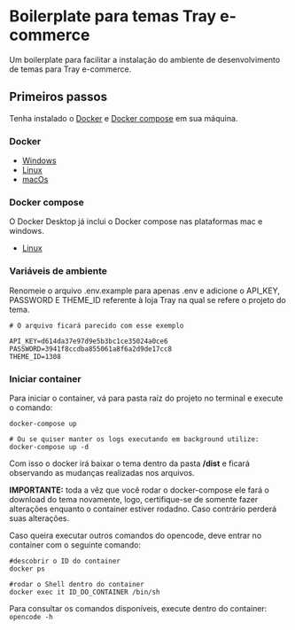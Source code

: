 # Boilerplate para temas Tray e-commerce

Um boilerplate para facilitar a instalação do ambiente de desenvolvimento de temas para Tray e-commerce.

## Primeiros passos

Tenha instalado o [Docker](https://www.docker.com/) e [Docker compose](https://docs.docker.com/compose/) em sua máquina.

### Docker
- [Windows](https://docs.docker.com/docker-for-windows/install/)
- [Linux](https://docs.docker.com/engine/install/debian/)
- [macOs](https://docs.docker.com/docker-for-mac/install/)

### Docker compose

O Docker Desktop já inclui o Docker compose nas plataformas mac e windows.

- [Linux](https://docs.docker.com/compose/install/#linux)

### Variáveis de ambiente

Renomeie o arquivo .env.example para apenas .env e adicione o API_KEY, PASSWORD E THEME_ID referente à loja Tray na qual se refere o projeto do tema.

```shell
# O arquivo ficará parecido com esse exemplo

API_KEY=d614da37e97d9e5b3bc1ce35024a0ce6
PASSWORD=3941f8ccdba855061a8f6a2d9de17cc8
THEME_ID=1308
```

### Iniciar container

Para iniciar o container, vá para pasta raíz do projeto no terminal e execute o comando:

```shell
docker-compose up

# Ou se quiser manter os logs executando em background utilize:
docker-compose up -d
```

Com isso o docker irá baixar o tema dentro da pasta **/dist** e ficará observando as mudanças realizadas nos arquivos.

**IMPORTANTE:** toda a vêz que você rodar o docker-compose ele fará o download do tema novamente, logo, certifique-se de somente fazer alterações enquanto o container estiver rodadno. Caso contrário perderá suas alterações.

Caso queira executar outros comandos do opencode, deve entrar no container com o seguinte comando:

```shell
#descobrir o ID do container
docker ps

#rodar o Shell dentro do container
docker exec it ID_DO_CONTAINER /bin/sh
```

Para consultar os comandos disponíveis, execute dentro do container: `opencode -h`